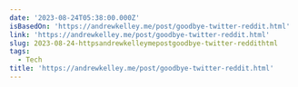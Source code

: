 ```yaml
---
date: '2023-08-24T05:38:00.000Z'
isBasedOn: 'https://andrewkelley.me/post/goodbye-twitter-reddit.html'
link: 'https://andrewkelley.me/post/goodbye-twitter-reddit.html'
slug: 2023-08-24-httpsandrewkelleymepostgoodbye-twitter-reddithtml
tags:
  - Tech
title: 'https://andrewkelley.me/post/goodbye-twitter-reddit.html'
---
```


